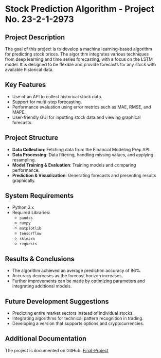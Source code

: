# Stock Prediction Algorithm - Project No. 23-2-1-2973

## Project Description

The goal of this project is to develop a machine learning-based algorithm for predicting stock prices. The algorithm integrates various techniques from deep learning and time series forecasting, with a focus on the LSTM model. It is designed to be flexible and provide forecasts for any stock with available historical data.

## Key Features
- Use of an API to collect historical stock data.
- Support for multi-step forecasting.
- Performance evaluation using error metrics such as MAE, RMSE, and MAPE.
- User-friendly GUI for inputting stock data and viewing graphical forecasts.

## Project Structure
- **Data Collection**: Fetching data from the Financial Modeling Prep API.
- **Data Processing**: Data filtering, handling missing values, and applying resampling.
- **Model Training & Evaluation**: Training models and comparing performance.
- **Prediction & Visualization**: Generating forecasts and presenting results graphically.

## System Requirements
- Python 3.x
- Required Libraries:
  - `pandas`
  - `numpy`
  - `matplotlib`
  - `tensorflow`
  - `sklearn`
  - `requests`

## Results & Conclusions
- The algorithm achieved an average prediction accuracy of 86%.
- Accuracy decreases as the forecast horizon increases.
- Further improvements can be made by optimizing parameters and integrating additional models.

## Future Development Suggestions
- Predicting entire market sectors instead of individual stocks.
- Integrating algorithms for technical pattern recognition in trading.
- Developing a version that supports options and cryptocurrencies.

## Additional Documentation
The project is documented on GitHub: [Final-Project](https://github.com/sivanf8/Profitprophet.git)

